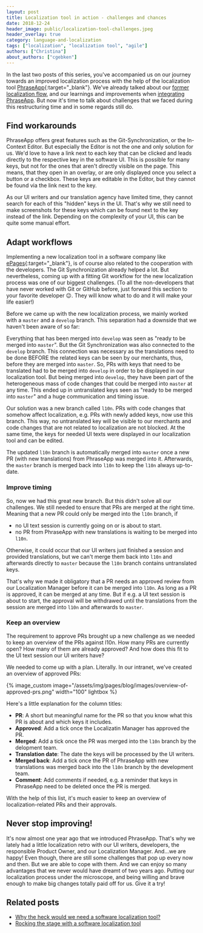 ```yaml
---
layout: post
title: Localization tool in action - challenges and chances 
date: 2018-12-24
header_image: public/localization-tool-challenges.jpeg
header_overlay: true
category: language-and-localization
tags: ["localization", "localization tool", "agile"]
authors: ["Christina"]
about_authors: ["cgebken"]
---
```


In the last two posts of this series, you've accompanied us on our journey towards an improved localization process with the help of the localization tool [PhraseApp](https://phraseapp.com/){:target="_blank"}.
We've already talked about our [former localization flow](/blog/language-and-localization/why-the-heck-would-we-need-a-software-localization-tool/), and our learnings and improvements when [integrating PhraseApp](/blog/language-and-localization/rocking-the-stage-with-a-software-localization-tool/).
But now it's time to talk about challenges that we faced during this restructuring time and in some regards still do.

## Find workarounds

PhraseApp offers great features such as the Git-Synchronization, or the In-Context Editor.
But especially the Editor is not the one and only solution for us.
We'd love to have a link next to each key that can be clicked and leads directly to the respective key in the software UI.
This is possible for many keys, but not for the ones that aren't directly visible on the page.
This means, that they open in an overlay, or are only displayed once you select a button or a checkbox.
These keys are editable in the Editor, but they cannot be found via the link next to the key.

As our UI writers and our translation agency have limited time, they cannot search for each of this "hidden" keys in the UI.
That's why we still need to make screenshots for these keys which can be found next to the key instead of the link.
Depending on the complexity of your UI, this can be quite some manual effort.

## Adapt workflows

Implementing a new localization tool in a software company like [ePages](https://epages.com/en/){:target="_blank"}, is of course also related to the cooperation with the developers.
The Git Synchronization already helped a lot. 
But nevertheless, coming up with a fitting Git workflow for the new localization process was one of our biggest challenges.
(To all the non-developers that have never worked with Git or GitHub before, just forward this section to your favorite developer 😉.
They will know what to do and it will make your life easier!)

Before we came up with the new localization process, we mainly worked with a `master` and a `develop` branch.
This separation had a downside that we haven't been aware of so far:

Everything that has been merged into `develop` was seen as "ready to be merged into `master`".
But the Git Synchronization was also connected to the `develop` branch.
This connection was necessary as the translations need to be done BEFORE the related keys can be seen by our merchants, thus, before they are merged into `master`.
So, PRs with keys that need to be translated had to be merged into `develop` in order to be displayed in our localization tool.
But being merged into `develop`, they have been part of the heterogeneous mass of code changes that could be merged into `master` at any time.
This ended up in untranslated keys seen as "ready to be merged into `master`" and a huge communication and timing issue.

Our solution was a new branch called `l10n`.
PRs with code changes that somehow affect localization, e.g. PRs with newly added keys, now use this branch.
This way, no untranslated key will be visible to our merchants and code changes that are not related to localization are not blocked.
At the same time, the keys for needed UI texts were displayed in our localization tool and can be edited.

The updated `l10n` branch is automatically merged into `master` once a new PR (with new translations) from PhraseApp was merged into it.
Afterwards, the `master` branch is merged back into `l10n` to keep the `l10n` always up-to-date.

### Improve timing

So, now we had this great new branch.
But this didn't solve all our challenges.
We still needed to ensure that PRs are merged at the right time.
Meaning that a new PR could only be merged into the `l10n` branch, if 

- no UI text session is currently going on or is about to start.
- no PR from PhraseApp with new translations is waiting to be merged into `l10n`.

Otherwise, it could occur that our UI writers just finished a session and provided translations, but we can't merge them back into `l10n` and afterwards directly to `master` because the `l10n` branch contains untranslated keys.

That's why we made it obligatory that a PR needs an approved review from our Localization Manager before it can be merged into `l10n`.
As long as a PR is approved, it can be merged at any time.
But if e.g. a UI text session is about to start, the approval will be withdrawed until the translations from the session are merged into `l10n` and afterwards to `master`.

### Keep an overview

The requirement to approve PRs brought up a new challenge as we needed to keep an overview of the PRs against l10n.
How many PRs are currently open?
How many of them are already approved?
And how does this fit to the UI text session our UI writers have?

We needed to come up with a plan.
Literally.
In our intranet, we've created an overview of approved PRs:

{% image_custom image="/assets/img/pages/blog/images/overview-of-approved-prs.png" width="100" lightbox %}

Here's a little explanation for the column titles:

- **PR**: A short but meaningful name for the PR so that you know what this PR is about and which keys it includes.
- **Approved**: Add a tick once the Localizatin Manager has approved the PR.
- **Merged**: Add a tick once the PR was merged into the `l10n` branch by the delopment team.
- **Translation date**: The date the keys will be processed by the UI writers. 
- **Merged back**: Add a tick once the PR of PhraseApp with new translations was merged back into the `l10n` branch by the development team.
- **Comment**: Add comments if needed, e.g. a reminder that keys in PhraseApp need to be deleted once the PR is merged.

With the help of this list, it's much easier to keep an overview of localization-related PRs and their approvals.

## Never stop improving!

It's now almost one year ago that we introduced PhraseApp.
That's why we lately had a little localization retro with our UI writers, developers, the responsible Product Owner, and our Localization Manager.
And...we are happy!
Even though, there are still some challenges that pop up every now and then.
But we are able to cope with them.
And we can enjoy so many advantages that we never would have dreamt of two years ago.
Putting our localization process under the microscope, and being willing and brave enough to make big changes totally paid off for us.
Give it a try!

## Related posts

* [Why the heck would we need a software localization tool?](/blog/language-and-localization/why-the-heck-would-we-need-a-software-localization-tool/)
* [Rocking the stage with a software localization tool](/blog/language-and-localization/rocking-the-stage-with-a-software-localization-tool/)